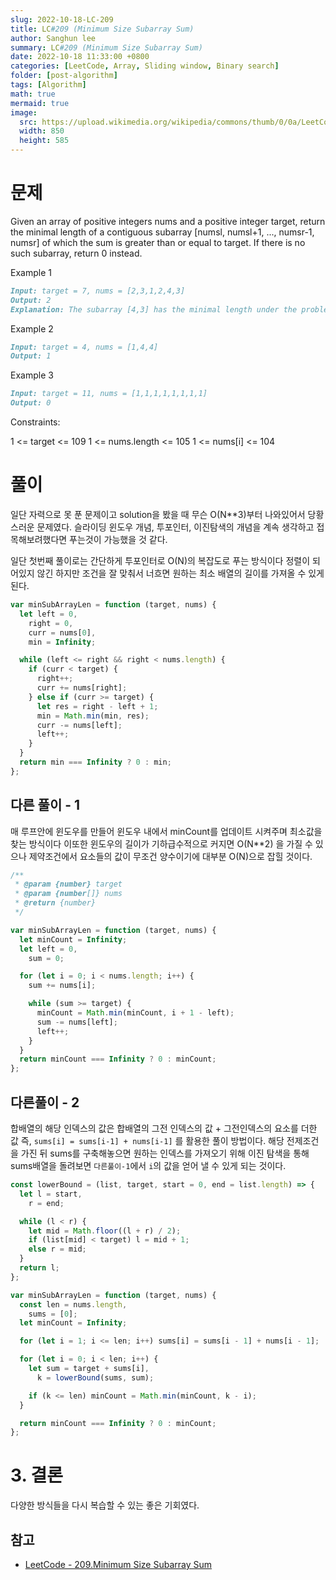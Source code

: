```yaml
---
slug: 2022-10-18-LC-209
title: LC#209 (Minimum Size Subarray Sum)
author: Sanghun lee
summary: LC#209 (Minimum Size Subarray Sum)
date: 2022-10-18 11:33:00 +0800
categories: [LeetCode, Array, Sliding window, Binary search]
folder: [post-algorithm]
tags: [Algorithm]
math: true
mermaid: true
image:
  src: https://upload.wikimedia.org/wikipedia/commons/thumb/0/0a/LeetCode_Logo_black_with_text.svg/640px-LeetCode_Logo_black_with_text.svg.png
  width: 850
  height: 585
---
```


# 문제

Given an array of positive integers nums and a positive integer target, return the minimal length of a contiguous subarray [numsl, numsl+1, ..., numsr-1, numsr] of which the sum is greater than or equal to target. If there is no such subarray, return 0 instead.

Example 1

```md
Input: target = 7, nums = [2,3,1,2,4,3]
Output: 2
Explanation: The subarray [4,3] has the minimal length under the problem constraint.
```

Example 2

```md
Input: target = 4, nums = [1,4,4]
Output: 1
```

Example 3

```md
Input: target = 11, nums = [1,1,1,1,1,1,1,1]
Output: 0
```

Constraints:

1 <= target <= 109
1 <= nums.length <= 105
1 <= nums[i] <= 104

# 풀이

일단 자력으로 못 푼 문제이고 solution을 봤을 때 무슨 O(N\*\*3)부터 나와있어서 당황스러운 문제였다.
슬라이딩 윈도우 개념, 투포인터, 이진탐색의 개념을 계속 생각하고 접목해보려했다면 푸는것이 가능했을 것 같다.

일단 첫번째 풀이로는 간단하게 투포인터로 O(N)의 복잡도로 푸는 방식이다
정렬이 되어있지 않긴 하지만 조건을 잘 맞춰서 너흐면 원하는 최소 배열의 길이를 가져올 수 있게 된다.

```javascript
var minSubArrayLen = function (target, nums) {
  let left = 0,
    right = 0,
    curr = nums[0],
    min = Infinity;

  while (left <= right && right < nums.length) {
    if (curr < target) {
      right++;
      curr += nums[right];
    } else if (curr >= target) {
      let res = right - left + 1;
      min = Math.min(min, res);
      curr -= nums[left];
      left++;
    }
  }
  return min === Infinity ? 0 : min;
};
```

## 다른 풀이 - 1

매 루프안에 윈도우를 만들어 윈도우 내에서 minCount를 업데이트 시켜주며 최소값을 찾는 방식이다
이또한 윈도우의 길이가 기하급수적으로 커지면 O(N\*\*2) 을 가질 수 있으나 제약조건에서 요소들의 값이 무조건 양수이기에 대부분 O(N)으로 잡힐 것이다.

```javascript
/**
 * @param {number} target
 * @param {number[]} nums
 * @return {number}
 */

var minSubArrayLen = function (target, nums) {
  let minCount = Infinity;
  let left = 0,
    sum = 0;

  for (let i = 0; i < nums.length; i++) {
    sum += nums[i];

    while (sum >= target) {
      minCount = Math.min(minCount, i + 1 - left);
      sum -= nums[left];
      left++;
    }
  }
  return minCount === Infinity ? 0 : minCount;
};
```

## 다른풀이 - 2

합배열의 해당 인덱스의 값은 합배열의 그전 인덱스의 값 + 그전인덱스의 요소를 더한 값
즉, `sums[i] = sums[i-1] + nums[i-1]` 를 활용한 풀이 방법이다.
해당 전제조건을 가진 뒤 sums를 구축해놓으면 원하는 인덱스를 가져오기 위해 이진 탐색을 통해 sums배열을 돌려보면 `다른풀이-1`에서 `i`의 값을 얻어 낼 수 있게 되는 것이다.

```javascript
const lowerBound = (list, target, start = 0, end = list.length) => {
  let l = start,
    r = end;

  while (l < r) {
    let mid = Math.floor((l + r) / 2);
    if (list[mid] < target) l = mid + 1;
    else r = mid;
  }
  return l;
};

var minSubArrayLen = function (target, nums) {
  const len = nums.length,
    sums = [0];
  let minCount = Infinity;

  for (let i = 1; i <= len; i++) sums[i] = sums[i - 1] + nums[i - 1];

  for (let i = 0; i < len; i++) {
    let sum = target + sums[i],
      k = lowerBound(sums, sum);

    if (k <= len) minCount = Math.min(minCount, k - i);
  }

  return minCount === Infinity ? 0 : minCount;
};
```

# 3. 결론

다양한 방식들을 다시 복습할 수 있는 좋은 기회였다.

## 참고

- [LeetCode - 209.Minimum Size Subarray Sum](https://leetcode.com/problems/minimum-size-subarray-sum/discuss/2716609/JS-Binary-Search-Sliding-Window-two-pointers-with-few-comment)
